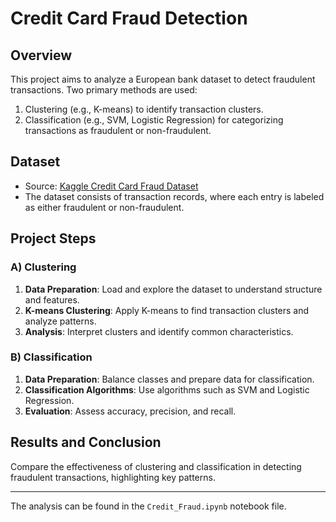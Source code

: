 # Credit Card Fraud Detection

## Overview
This project aims to analyze a European bank dataset to detect fraudulent transactions. Two primary methods are used:
1. Clustering (e.g., K-means) to identify transaction clusters.
2. Classification (e.g., SVM, Logistic Regression) for categorizing transactions as fraudulent or non-fraudulent.

## Dataset
- Source: [Kaggle Credit Card Fraud Dataset](https://www.kaggle.com/datasets/mlg-ulb/creditcardfraud)
- The dataset consists of transaction records, where each entry is labeled as either fraudulent or non-fraudulent.

## Project Steps

### A) Clustering
1. **Data Preparation**: Load and explore the dataset to understand structure and features.
2. **K-means Clustering**: Apply K-means to find transaction clusters and analyze patterns.
3. **Analysis**: Interpret clusters and identify common characteristics.

### B) Classification
1. **Data Preparation**: Balance classes and prepare data for classification.
2. **Classification Algorithms**: Use algorithms such as SVM and Logistic Regression.
3. **Evaluation**: Assess accuracy, precision, and recall.

## Results and Conclusion
Compare the effectiveness of clustering and classification in detecting fraudulent transactions, highlighting key patterns.

---

The analysis can be found in the `Credit_Fraud.ipynb` notebook file.
